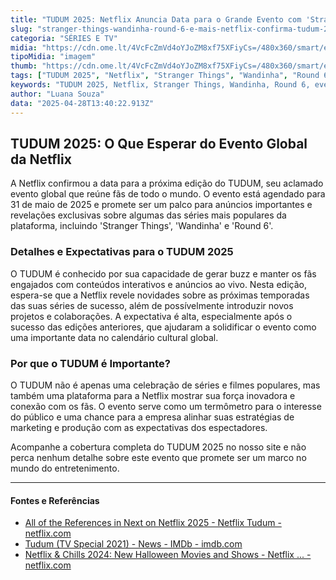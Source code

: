 ```yaml
---
title: "TUDUM 2025: Netflix Anuncia Data para o Grande Evento com 'Stranger Things', 'Wandinha' e 'Round 6'"
slug: "stranger-things-wandinha-round-6-e-mais-netflix-confirma-tudum-2025-em-maio"
categoria: "SÉRIES E TV"
midia: "https://cdn.ome.lt/4VcFcZmVd4oYJoZM8xf75XFiyCs=/480x360/smart/extras/conteudos/omelete_THUMB_-_2025-04-28T101958.084.png"
tipoMidia: "imagem"
thumb: "https://cdn.ome.lt/4VcFcZmVd4oYJoZM8xf75XFiyCs=/480x360/smart/extras/conteudos/omelete_THUMB_-_2025-04-28T101958.084.png"
tags: ["TUDUM 2025", "Netflix", "Stranger Things", "Wandinha", "Round 6", "eventos da Netflix", "séries da Netflix"]
keywords: "TUDUM 2025, Netflix, Stranger Things, Wandinha, Round 6, eventos da Netflix, séries da Netflix"
author: "Luana Souza"
data: "2025-04-28T13:40:22.913Z"
---
```


## TUDUM 2025: O Que Esperar do Evento Global da Netflix

A Netflix confirmou a data para a próxima edição do TUDUM, seu aclamado evento global que reúne fãs de todo o mundo. O evento está agendado para 31 de maio de 2025 e promete ser um palco para anúncios importantes e revelações exclusivas sobre algumas das séries mais populares da plataforma, incluindo 'Stranger Things', 'Wandinha' e 'Round 6'.

### Detalhes e Expectativas para o TUDUM 2025

O TUDUM é conhecido por sua capacidade de gerar buzz e manter os fãs engajados com conteúdos interativos e anúncios ao vivo. Nesta edição, espera-se que a Netflix revele novidades sobre as próximas temporadas das suas séries de sucesso, além de possívelmente introduzir novos projetos e colaborações. A expectativa é alta, especialmente após o sucesso das edições anteriores, que ajudaram a solidificar o evento como uma importante data no calendário cultural global.

### Por que o TUDUM é Importante?

O TUDUM não é apenas uma celebração de séries e filmes populares, mas também uma plataforma para a Netflix mostrar sua força inovadora e conexão com os fãs. O evento serve como um termômetro para o interesse do público e uma chance para a empresa alinhar suas estratégias de marketing e produção com as expectativas dos espectadores.

Acompanhe a cobertura completa do TUDUM 2025 no nosso site e não perca nenhum detalhe sobre este evento que promete ser um marco no mundo do entretenimento.

---

#### Fontes e Referências

- [All of the References in Next on Netflix 2025 - Netflix Tudum - netflix.com](https://www.netflix.com/tudum/articles/next-on-netflix-2025-references)
- [Tudum (TV Special 2021) - News - IMDb - imdb.com](https://www.imdb.com/title/tt15297038/news/)
- [Netflix & Chills 2024: New Halloween Movies and Shows - Netflix ... - netflix.com](https://www.netflix.com/tudum/articles/netflix-and-chills)